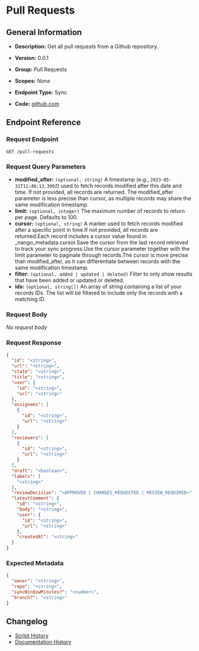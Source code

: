 <!-- BEGIN GENERATED CONTENT -->
# Pull Requests

## General Information

- **Description:** Get all pull requests from a Github repository.

- **Version:** 0.0.1
- **Group:** Pull Requests
- **Scopes:** _None_
- **Endpoint Type:** Sync
- **Code:** [github.com](https://github.com/NangoHQ/integration-templates/tree/main/integrations/github/syncs/pull-requests.ts)


## Endpoint Reference

### Request Endpoint

`GET /pull-requests`

### Request Query Parameters

- **modified_after:** `(optional, string)` A timestamp (e.g., `2023-05-31T11:46:13.390Z`) used to fetch records modified after this date and time. If not provided, all records are returned. The modified_after parameter is less precise than cursor, as multiple records may share the same modification timestamp.
- **limit:** `(optional, integer)` The maximum number of records to return per page. Defaults to 100.
- **cursor:** `(optional, string)` A marker used to fetch records modified after a specific point in time.If not provided, all records are returned.Each record includes a cursor value found in _nango_metadata.cursor.Save the cursor from the last record retrieved to track your sync progress.Use the cursor parameter together with the limit parameter to paginate through records.The cursor is more precise than modified_after, as it can differentiate between records with the same modification timestamp.
- **filter:** `(optional, added | updated | deleted)` Filter to only show results that have been added or updated or deleted.
- **ids:** `(optional, string[])` An array of string containing a list of your records IDs. The list will be filtered to include only the records with a matching ID.

### Request Body

_No request body_

### Request Response

```json
{
  "id": "<string>",
  "url": "<string>",
  "state": "<string>",
  "title": "<string>",
  "user": {
    "id": "<string>",
    "url": "<string>"
  },
  "assignees": [
    {
      "id": "<string>",
      "url": "<string>"
    }
  ],
  "reviewers": [
    {
      "id": "<string>",
      "url": "<string>"
    }
  ],
  "draft": "<boolean>",
  "labels": [
    "<string>"
  ],
  "reviewDecision": "<APPROVED | CHANGES_REQUESTED | REVIEW_REQUIRED>",
  "latestComment": {
    "id": "<string>",
    "body": "<string>",
    "user": {
      "id": "<string>",
      "url": "<string>"
    },
    "createdAt": "<string>"
  }
}
```

### Expected Metadata

```json
{
  "owner": "<string>",
  "repo": "<string>",
  "syncWindowMinutes?": "<number>",
  "branch?": "<string>"
}
```

## Changelog

- [Script History](https://github.com/NangoHQ/integration-templates/commits/main/integrations/github/syncs/pull-requests.ts)
- [Documentation History](https://github.com/NangoHQ/integration-templates/commits/main/integrations/github/syncs/pull-requests.md)

<!-- END  GENERATED CONTENT -->

